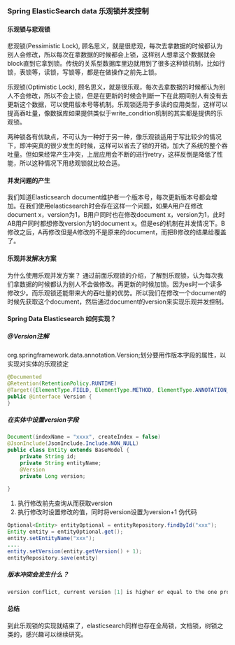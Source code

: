 ### Spring ElasticSearch data 乐观锁并发控制


#### 乐观锁与悲观锁

悲观锁(Pessimistic Lock), 顾名思义，就是很悲观，每次去拿数据的时候都认为别人会修改，所以每次在拿数据的时候都会上锁，这样别人想拿这个数据就会block直到它拿到锁。传统的关系型数据库里边就用到了很多这种锁机制，比如行锁，表锁等，读锁，写锁等，都是在做操作之前先上锁。

乐观锁(Optimistic Lock), 顾名思义，就是很乐观，每次去拿数据的时候都认为别人不会修改，所以不会上锁，但是在更新的时候会判断一下在此期间别人有没有去更新这个数据，可以使用版本号等机制。乐观锁适用于多读的应用类型，这样可以提高吞吐量，像数据库如果提供类似于write_condition机制的其实都是提供的乐观锁。

两种锁各有优缺点，不可认为一种好于另一种，像乐观锁适用于写比较少的情况下，即冲突真的很少发生的时候，这样可以省去了锁的开销，加大了系统的整个吞吐量。但如果经常产生冲突，上层应用会不断的进行retry，这样反倒是降低了性能，所以这种情况下用悲观锁就比较合适。


#### 并发问题的产生

我们知道Elasticsearch document维护者一个版本号，每次更新版本号都会增加。在我们使用elasticsearch时会存在这样一个问题，如果A用户在修改document x，version为1，B用户同时也在修改document x，version为1，此时AB用户同时都想修改version为1的document x。但是es的机制在并发情况下。B修改之后，A再修改但是A修改的不是原来的document，而把B修改的结果给覆盖了。

#### 乐观并发解决方案

为什么使用乐观并发方案？ 通过前面乐观锁的介绍，了解到乐观锁，认为每次我们拿数据的时候都认为别人不会做修改。再更新的时候加锁。因为es时一个读多修改少。而乐观锁还能带来大的吞吐量的优势。所以我们在修改一个document的时候先获取这个document，然后通过document的version来实现乐观并发控制。

#### Spring Data Elasticsearch 如何实现？

#####  @Version注解

org.springframework.data.annotation.Version;划分要用作版本字段的属性，以实现对实体的乐观锁定

```java
@Documented
@Retention(RetentionPolicy.RUNTIME)
@Target({ElementType.FIELD, ElementType.METHOD, ElementType.ANNOTATION_TYPE})
public @interface Version {
}
```
##### 在实体中设置version字段

```java
Document(indexName = "xxxx", createIndex = false)
@JsonInclude(JsonInclude.Include.NON_NULL)
public class Entity extends BaseModel {
    private String id;
    private String entityName;
    @Version
    private Long version;
    
}
```
1. 执行修改前先查询从而获取version
2. 执行修改时设置修改的值，同时将version设置为version+1
伪代码

```java
Optional<Entity> entityOptional = entityRepository.findById("xxx");
Entity entity = entityOptional.get();
entity.setEntityName("xxx");
....
entity.setVersion(entity.getVersion() + 1);
entityRepository.save(entity)
```

##### 版本冲突会发生什么？

```java
version conflict, current version [1] is higher or equal to the one provided [1]
```

#### 总结

到此乐观锁的实现就结束了，elasticsearch同样也存在全局锁，文档锁，树锁之类的，感兴趣可以继续研究。
 
 


